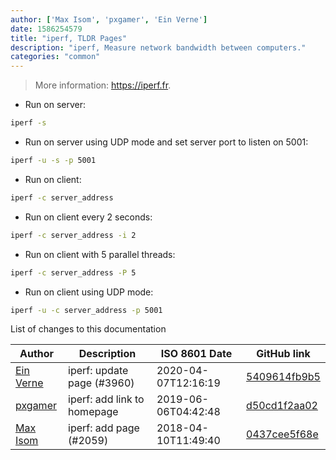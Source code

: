 ```yaml
---
author: ['Max Isom', 'pxgamer', 'Ein Verne']
date: 1586254579
title: "iperf, TLDR Pages"
description: "iperf, Measure network bandwidth between computers."
categories: "common"
---
```

> More information: <https://iperf.fr>.

- Run on server:

```bash
iperf -s
```

- Run on server using UDP mode and set server port to listen on 5001:

```bash
iperf -u -s -p 5001
```

- Run on client:

```bash
iperf -c server_address
```

- Run on client every 2 seconds:

```bash
iperf -c server_address -i 2
```

- Run on client with 5 parallel threads:

```bash
iperf -c server_address -P 5
```

- Run on client using UDP mode:

```bash
iperf -u -c server_address -p 5001
```
List of changes to this documentation


Author | Description | ISO 8601 Date | GitHub link
------|-----|-----|-----
[Ein Verne](mailto:einverne@gmail.com) | iperf: update page (#3960) | 2020-04-07T12:16:19 | [5409614fb9b5](https://github.com/tldr-pages/tldr/commit/5409614fb9b53207611cd3f6824ce0d26ca695ea)
[pxgamer](mailto:owzie123@gmail.com) | iperf: add link to homepage | 2019-06-06T04:42:48 | [d50cd1f2aa02](https://github.com/tldr-pages/tldr/commit/d50cd1f2aa02c5135092ede803b1b3a8ba0f682c)
[Max Isom](mailto:codetheweb@users.noreply.github.com) | iperf: add page (#2059) | 2018-04-10T11:49:40 | [0437cee5f68e](https://github.com/tldr-pages/tldr/commit/0437cee5f68e4b13bcdb228d894a014c9a7f9832)


